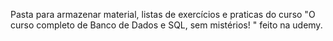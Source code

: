 Pasta para armazenar material, listas de exercícios e praticas do curso "O curso completo de Banco de Dados e SQL, sem mistérios!
" feito na udemy.
